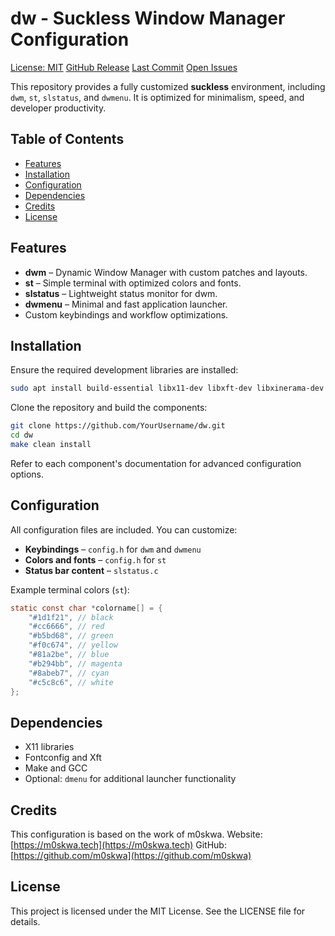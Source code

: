 # dw - Suckless Window Manager Configuration

[License: MIT](https://img.shields.io/badge/License-MIT-blue.svg)
[GitHub Release](https://img.shields.io/github/v/release/YourUsername/dw)
[Last Commit](https://img.shields.io/github/last-commit/YourUsername/dw)
[Open Issues](https://img.shields.io/github/issues/YourUsername/dw)

This repository provides a fully customized **suckless** environment, including `dwm`, `st`, `slstatus`, and `dwmenu`. It is optimized for minimalism, speed, and developer productivity.

## Table of Contents

* [Features](#features)
* [Installation](#installation)
* [Configuration](#configuration)
* [Dependencies](#dependencies)
* [Credits](#credits)
* [License](#license)

## Features

* **dwm** – Dynamic Window Manager with custom patches and layouts.
* **st** – Simple terminal with optimized colors and fonts.
* **slstatus** – Lightweight status monitor for dwm.
* **dwmenu** – Minimal and fast application launcher.
* Custom keybindings and workflow optimizations.

## Installation

Ensure the required development libraries are installed:

```bash
sudo apt install build-essential libx11-dev libxft-dev libxinerama-dev
```

Clone the repository and build the components:

```bash
git clone https://github.com/YourUsername/dw.git
cd dw
make clean install
```

Refer to each component's documentation for advanced configuration options.

## Configuration

All configuration files are included. You can customize:

* **Keybindings** – `config.h` for `dwm` and `dwmenu`
* **Colors and fonts** – `config.h` for `st`
* **Status bar content** – `slstatus.c`

Example terminal colors (`st`):

```c
static const char *colorname[] = {
    "#1d1f21", // black
    "#cc6666", // red
    "#b5bd68", // green
    "#f0c674", // yellow
    "#81a2be", // blue
    "#b294bb", // magenta
    "#8abeb7", // cyan
    "#c5c8c6", // white
};
```

## Dependencies

* X11 libraries
* Fontconfig and Xft
* Make and GCC
* Optional: `dmenu` for additional launcher functionality

## Credits

This configuration is based on the work of m0skwa.
Website: [https://m0skwa.tech](https://m0skwa.tech)
GitHub: [https://github.com/m0skwa](https://github.com/m0skwa)

## License

This project is licensed under the MIT License. See the LICENSE file for details.
